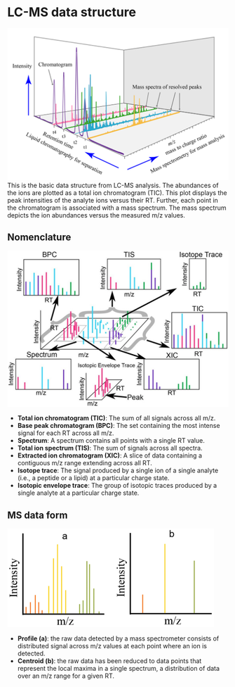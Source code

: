 # LC-MS data structure

![](image/data_structure/data_structure.png)
This is the basic data structure from LC-MS analysis. The abundances of the ions are plotted as a total ion chromatogram (TIC). This plot displays the peak intensities of the analyte ions versus their RT. Further, each point in the chromatogram is associated with a mass spectrum. The mass spectrum depicts the ion abundances versus the measured m/z values.

## Nomenclature
![](image/data_structure/data.jpg)

- **Total ion chromatogram (TIC)**: The sum of all signals across all m/z.
- **Base peak chromatogram (BPC)**: The set containing the most intense signal for each RT across all m/z.
- **Spectrum**: A spectrum contains all points with a single RT value. 
- **Total ion spectrum (TIS)**: The sum of signals across all spectra. 
- **Extracted ion chromatogram (XIC)**: A slice of data containing a contiguous m/z range extending across all RT. 
- **Isotope trace**: The signal produced by a single ion of a single analyte (i.e., a peptide or a lipid) at a particular charge state.
- **Isotopic envelope trace**: The group of isotopic traces produced by a single analyte at a particular charge state. 

## MS data form
![](image/data_structure/centroid.png)

- **Profile (a)**: the raw data detected by a mass spectrometer consists of distributed signal across m/z values at each point where an ion is detected.
- **Centroid (b)**: the raw data has been reduced to data points that represent the local maxima in a single spectrum, a distribution of data over an m/z range for a given RT.





